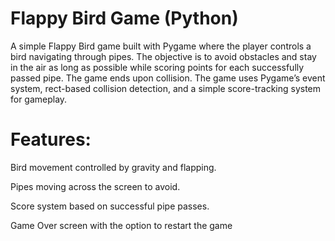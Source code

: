 # Flappy Bird Game (Python)
A simple Flappy Bird game built with Pygame where the player controls a bird navigating through pipes. The objective is to avoid obstacles and stay in the air as long as possible while scoring points for each successfully passed pipe. The game ends upon collision.
The game uses Pygame’s event system, rect-based collision detection, and a simple score-tracking system for gameplay.



# Features:
Bird movement controlled by gravity and flapping.

Pipes moving across the screen to avoid.

Score system based on successful pipe passes.

  Game Over screen with the option to restart the game
